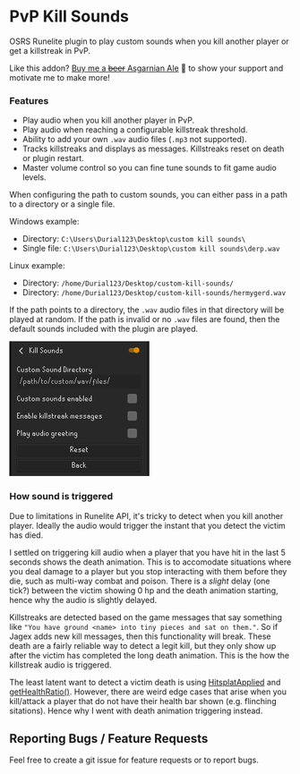 # PvP Kill Sounds
OSRS Runelite plugin to play custom sounds when you kill another player or get a killstreak in PvP.

Like this addon? [Buy me a ~~beer~~ Asgarnian Ale](https://www.buymeacoffee.com/slyt) 🍺 to show your support and motivate me to make more!

### Features
- Play audio when you kill another player in PvP.
- Play audio when reaching a configurable killstreak threshold.
- Ability to add your own `.wav` audio files (`.mp3` not supported).
- Tracks killstreaks and displays as messages. Killstreaks reset on death or plugin restart.
- Master volume control so you can fine tune sounds to fit game audio levels.

When configuring the path to custom sounds, you can either pass in a path to a directory or a single file.

Windows example:
- Directory: `C:\Users\Durial123\Desktop\custom kill sounds\`
- Single file: `C:\Users\Durial123\Desktop\custom kill sounds\derp.wav`

Linux example: 
- Directory: `/home/Durial123/Desktop/custom-kill-sounds/`
- Directory: `/home/Durial123/Desktop/custom-kill-sounds/hermygerd.wav`


If the path points to a directory, the `.wav` audio files in that directory will be played at random. If the path is invalid or no `.wav` files are found, then the default sounds included with the plugin are played.

![alt text](kill_sounds_config.png "kill sounds config screenshot")

### How sound is triggered
Due to limitations in Runelite API, it's tricky to detect when you kill another player. Ideally the audio would trigger the instant that you detect the victim has died.

I settled on triggering kill audio when a player that you have hit in the last 5 seconds shows the death animation. This is to accomodate situations where you deal damage to a player but you stop interacting with them before they die, such as multi-way combat and poison. There is a _slight_ delay (one tick?) between the victim showing 0 hp and the death animation starting, hence why the audio is slightly delayed.

Killstreaks are detected based on the game messages that say something like `"You have ground <name> into tiny pieces and sat on them."`. So if Jagex adds new kill messages, then this functionality will break. These death are a fairly reliable way to detect a legit kill, but they only show up after the victim has completed the long death animation. This is the how the killstreak audio is triggered.

The least latent want to detect a victim death is using [HitsplatApplied](https://static.runelite.net/api/runelite-api/net/runelite/api/events/HitsplatApplied.html) and [getHealthRatio()](https://static.runelite.net/api/runelite-api/net/runelite/api/Actor.html#getHealthRatio()). However, there are weird edge cases that arise when you kill/attack a player that do not have their health bar shown (e.g. flinching sitations). Hence why I went with death animation triggering instead.

## Reporting Bugs / Feature Requests
Feel free to create a git issue for feature requests or to report bugs.
